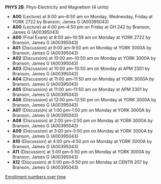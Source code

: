 **PHYS 2B**: Phys-Electricity and Magnetism (4 units)

- **A00** (Lecture) at 8:00 am–8:50 am on Monday, Wednesday, Friday at YORK 2722 by Branson, James G (A00395043)
- **A00** (Lecture) at 4:00 pm–4:50 pm on Friday at GH 242 by Branson, James G (A00395043)
- **A00** (Final Exam) at 8:00 am–10:59 am on Monday at YORK 2722 by Branson, James G (A00395043)
- **A01** (Discussion) at 9:00 am–9:50 am on Monday at YORK 3000A by Branson, James G (A00395043)
- **A02** (Discussion) at 10:00 am–10:50 am on Monday at YORK 3000A by Branson, James G (A00395043)
- **A03** (Discussion) at 10:00 am–10:50 am on Monday at APM 2301 by Branson, James G (A00395043)
- **A04** (Discussion) at 11:00 am–11:50 am on Monday at YORK 3000A by Branson, James G (A00395043)
- **A05** (Discussion) at 11:00 am–11:50 am on Monday at APM 2301 by Branson, James G (A00395043)
- **A06** (Discussion) at 12:00 pm–12:50 pm on Monday at YORK 3000A by Branson, James G (A00395043)
- **A07** (Discussion) at 1:00 pm–1:50 pm on Monday at YORK 3000A by Branson, James G (A00395043)
- **A08** (Discussion) at 2:00 pm–2:50 pm on Monday at YORK 3000A by Branson, James G (A00395043)
- **A09** (Discussion) at 3:00 pm–3:50 pm on Monday at YORK 3000A by Branson, James G (A00395043)
- **A10** (Discussion) at 4:00 pm–4:50 pm on Monday at YORK 3000A by Branson, James G (A00395043)
- **A11** (Discussion) at 5:00 pm–5:50 pm on Monday at YORK 3000A by Branson, James G (A00395043)
- **A12** (Discussion) at 5:00 pm–5:50 pm on Monday at CENTR 207 by Branson, James G (A00395043)

[Enrollment numbers over time](./PHYS2B.tsv)
